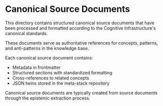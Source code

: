 # Canonical Source Documents

<!-- migrated from knowledge-base repo on 2025-04 -->

This directory contains structured canonical source documents that have been processed and formatted according to the Cognitive Infrastructure's canonical standards.

These documents serve as authoritative references for concepts, patterns, and anti-patterns in the knowledge base.

Each canonical source document contains:
- Metadata in frontmatter
- Structured sections with standardized formatting
- Cross-references to related concepts
- JSON twins stored in the meta-stack repository

Canonical source documents are typically created from source documents through the epistemic extraction process. 